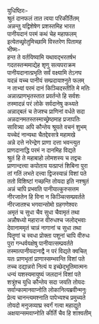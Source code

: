 युधिष्ठिरः-  
श्रुतं दानफलं तात त्वया परिकीर्तितम्  
अन्नन्तु यद्विशेषेण प्रशस्तमिह भारत  
पानीयदानं परमं कथं चेह महाफलम्  
इत्येतच्छ्रोतुमिच्छामि विस्तरेण पितामह  
भीष्मः-  
हन्त ते वर्तयिष्यामि यथावद्भरतर्षभ  
गदतस्तन्ममाद्येह शृणु सत्यपराक्रम  
पानीयदानात्प्रभृति सर्वं वक्ष्यामि तेऽनघ  
यदन्नं यच्च पानीयं सम्प्रदायाश्नुते फलम्  
न ताभ्यां परमं दानं किञ्चिदस्तीति मे मतिः  
अन्नात्प्राणभृतस्तात प्रवर्तन्ते हि सर्वशः  
तस्मादन्नं परं लोके सर्वदानेषु कथ्यते  
अन्नाद्बलं च तेजश्च प्राणिनां वर्धते सदा  
अन्नदानमतस्तस्माच्छ्रेष्ठमाह प्रजापतिः  
सावित्र्या अपि कौन्तेय श्रूयते वचनं शुभम्  
यच्चेदं नान्यथा चैतद्देवसत्रे महामखे  
अन्ने दत्ते नरेन्द्रेण प्राणा दत्ता भवन्त्युत  
प्राणदानाद्धि परमं न दानमिह विद्यते  
श्रुतं हि ते महाबाहो लोमशस्य च तद्वचः  
प्राणान्दत्त्वा कपोताय यत्प्राप्तं शिबिना पुरा  
तां गतिं लभते दत्त्वा द्विजस्यान्नं विशां पते  
ततो विशिष्टां गच्छन्ति तोयदा इति नश्श्रुतं  
अन्नं चापि प्रभवति पानीयात्कुरुसत्तम  
नीरजातेन हि विना न किञ्चित्सम्प्रवर्तते  
नीरजातश्च भगवान्सोमो ग्रहगणेश्वरः  
अमृतं च सुधा चैव सुधा चैवामृतं तथा  
अन्नौषध्यो महाराज वीरुधश्च जलोद्भवाः  
देवानाममृतं चान्नं नागानां च सुधा तथा  
पितॄणां च स्वधा प्रोक्ता पशूनां चापि वीरुधः  
पुरा गन्धर्वयक्षेषु पानीयात्सम्प्रवर्तते  
तस्मात्पानीयदानाद्वै न परं विद्यते क्वचित्  
यतः प्राणभृतां प्राणास्सम्भवन्ति विशां पते  
तच्च दद्यान्नरो नित्यं य इच्छेद्भूतिमात्मनः  
धन्यं यशस्यमायुष्यं जलदानं विशां पते  
शत्रूंश्च युधि कौन्तेय सदा जयति तोयदः  
सर्वान्कामानवाप्नोति लोकानित्यब्रवीन्मनुः  
प्रेत्य चानन्त्यमश्नाति पापेभ्यश्च प्रमुच्यते  
तोयदो मनुजव्याघ्र स्वर्गं गत्वा महाद्युते  
अक्षयान्समवाप्नोति कीर्तिं चैव हि शाश्वतीम्  
